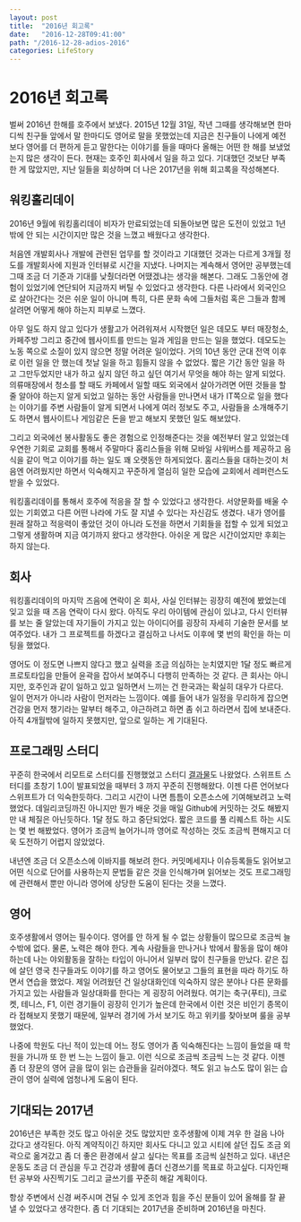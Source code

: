 ```yaml
---
layout: post
title:  "2016년 회고록"
date:   "2016-12-28T09:41:00"
path: "/2016-12-28-adios-2016"
categories: LifeStory
---
```


# 2016년 회고록

벌써 2016년 한해를 호주에서 보냈다. 
2015년 12월 31일, 작년 그때를 생각해보면 한마디씩 친구들 앞에서 말 한마디도 영어로 말을 못했었는데 지금은 친구들이 나에게 예전보다 영어를 더 편하게 듣고 말한다는 이야기를 들을 때마다 올해는 어떤 한 해를 보냈었는지 많은 생각이 든다.
현재는 호주인 회사에서 일을 하고 있다. 기대했던 것보단 부족한 게 많았지만, 지난 일들을 회상하며 더 나은 2017년을 위해 회고록을 작성해본다.


## 워킹홀리데이

2016년 9월에 워킹홀리데이 비자가 만료되었는데 되돌아보면 많은 도전이 있었고 1년밖에 안 되는 시간이지만 많은 것을 느꼈고 배웠다고 생각한다. 

처음엔 개발회사나 개발에 관련된 업무를 할 것이라고 기대했던 것과는 다르게 3개월 정도를 개발회사에 지원과 인터뷰로 시간을 지냈다. 나머지는 계속해서 영어만 공부했는데 그때 조금 더 기준과 기대를 낮췄더라면 어땠겠냐는 생각을 해본다. 그래도 그동안에 경험이 있었기에 연단되어 지금까지 버틸 수 있었다고 생각한다. 다른 나라에서 외국인으로 살아간다는 것은 쉬운 일이 아니며 특히, 다른 문화 속에 그들처럼 혹은 그들과 함께 살려면 어떻게 해야 하는지 피부로 느꼈다. 

아무 일도 하지 않고 있다가 생활고가 어려워져서 시작했던 일은 데모도 부터 매장청소, 카페주방 그리고 중간에 웹사이트를 만드는 일과 게임을 만드는 일을 했었다. 데모도는 노동 쪽으로 소질이 있지 않으면 정말 어려운 일이었다. 거의 10년 동안 군대 전역 이후로 이런 일을 안 했는데 첫날 일을 하고 힘들지 않을 수 없었다. 짧은 기간 동안 일을 하고 그만두었지만 내가 하고 싶지 않던 하고 싶던 여기서 무엇을 해야 하는 알게 되었다. 의류매장에서 청소를 할 때도 카페에서 일할 때도 외국에서 살아가려면 어떤 것들을 할 줄 알아야 하는지 알게 되었고 일하는 동안 사람들을 만나면서 내가 IT쪽으로 일을 했다는 이야기를 주변 사람들이 알게 되면서 나에게 여러 정보도 주고, 사람들을 소개해주기도 하면서 웹사이트나 게임같은 돈을 받고 해보지 못했던 일도 해보았다.

그리고 외국에선 봉사활동도 좋은 경험으로 인정해준다는 것을 예전부터 알고 있었는데 우연한 기회로 교회를 통해서 주말마다 홈리스들을 위해 모바일 샤워버스를 제공하고 음식을 같이 먹고 이야기를 하는 일도 꽤 오랫동안 하게되었다. 홈리스들을 대하는것이 처음엔 어려웠지만 하면서 익숙해지고 꾸준하게 열심히 일한 모습에 교회에서 레퍼런스도 받을 수 있었다.

워킹홀리데이를 통해서 호주에 적응을 잘 할 수 있었다고 생각한다. 서양문화를 배울 수 있는 기회였고 다른 어떤 나라에 가도 잘 지낼 수 있다는 자신감도 생겼다. 내가 영어를 원래 잘하고 적응력이 좋았던 것이 아니라 도전을 하면서 기회들을 접할 수 있게 되었고 그렇게 생활하며 지금 여기까지 왔다고 생각한다. 아쉬운 게 많은 시간이었지만 후회는 하지 않는다. 


## 회사

워킹홀리데이의 마지막 즈음에 연락이 온 회사, 사실 인터뷰는 굉장히 예전에 봤었는데 잊고 있을 때 즈음 연락이 다시 왔다. 아직도 우리 아이템에 관심이 있냐고, 다시 인터뷰를 보는 줄 알았는데 자기들이 가지고 있는 아이디어를 굉장히 자세히 기술한 문서를 보여주었다. 내가 그 프로젝트를 하겠다고 결심하고 나서도 이후에 몇 번의 확인을 하는 미팅을 했었다. 

영어도 이 정도면 나쁘지 않다고 했고 실력을 조금 의심하는 눈치였지만 1달 정도 빠르게 프로토타입을 만들어 윤곽을 잡아서 보여주니 다행히 만족하는 것 같다. 큰 회사는 아니지만, 호주인과 같이 일하고 있고 일하면서 느끼는 건 한국과는 확실히 대우가 다르다. 일이 먼저가 아니라 사람이 먼저라는 느낌이다. 예를 들어 내가 일정을 무리하게 잡으면 건강을 먼저 챙기라는 말부터 해주고, 야근하려고 하면 좀 쉬고 하라면서 집에 보내준다. 아직 4개월밖에 일하지 못했지만, 앞으로 일하는 게 기대된다.

## 프로그래밍 스터디

꾸준히 한국에서 리모트로 스터디를 진행했었고 스터디 [결과물](https://itunes.apple.com/app/id1123429371)도 나왔었다. 스위프트 스터디를 초창기 1.0이 발표되었을 때부터 3 까지 꾸준히 진행해왔다. 이젠 다른 언어보다 스위프트가 더 익숙한듯하다. 그리고 시간이 나면 틈틈이 오픈소스에 기여해보려고 노력했었다. 데일리코딩까진 아니지만 뭔가 배운 것을 매일 Github에 커밋하는 것도 해봤지만 내 체질은 아닌듯하다. 1달 정도 하고 중단되었다. 짧은 코드를 풀 리퀘스트 하는 시도는 몇 번 해봤었다. 영어가 조금씩 늘어가니까 영어로 작성하는 것도 조금씩 편해지고 더욱 도전하기 어렵지 않았었다. 

내년엔 조금 더 오픈소스에 이바지를 해보려 한다. 커밋메세지나 이슈등록들도 읽어보고 어떤 식으로 단어를 사용하는지 문법들 같은 것을 인식해가며 읽어보는 것도 프로그래밍에 관련해서 뿐만 아니라 영어에 상당한 도움이 된다는 것을 느꼈다.

## 영어

호주생활에서 영어는 필수이다. 영어를 안 하게 될 수 없는 상황들이 많으므로 조금씩 늘 수밖에 없다. 물론, 노력은 해야 한다. 계속 사람들을 만나거나 밖에서 활동을 많이 해야 하는데 나는 야외활동을 잘하는 타입이 아니어서 일부러 많이 친구들을 만났다. 같은 집에 살던 영국 친구들과도 이야기를 하고 영어도 물어보고 그들의 표현을 따라 하기도 하면서 연습을 했었다. 제일 어려웠던 건 일상대화인데 익숙하지 않은 분야나 다른 문화를 가지고 있는 사람들과 일상대화를 한다는 게 굉장히 어려웠다. 여기는 축구(푸티), 크로켓, 테니스, F1, 이런 경기들이 굉장히 인기가 높은데 한국에서 이런 것은 비인기 종목이라 접해보지 못했기 때문에, 일부러 경기에 가서 보기도 하고 위키를 찾아보며 룰을 공부했었다. 

나중에 학원도 다닌 적이 있는데 어느 정도 영어가 좀 익숙해진다는 느낌이 들었을 때 학원을 가니까 또 한 번 느는 느낌이 들고. 이런 식으로 조금씩 조금씩 느는 것 같다. 이젠 좀 더 장문의 영어 글을 많이 읽는 습관들을 길러야겠다. 책도 읽고 뉴스도 많이 읽는 습관이 영어 실력에 엄청나게 도움이 된다. 

## 기대되는 2017년

2016년은 부족한 것도 많고 아쉬운 것도 많았지만 호주생활에 이제 겨우 한 걸음 나아갔다고 생각된다. 아직 계약직이긴 하지만 회사도 다니고 있고 시티에 살던 집도 조금 외곽으로 옮겨갔고 좀 더 좋은 환경에서 살고 싶다는 목표를 조금씩 실천하고 있다. 내년은 운동도 조금 더 관심을 두고 건강과 생활에 좀더 신경쓰기를 목표로 하고싶다. 디자인패턴 공부와 사진찍기도 그리고 글쓰기를 꾸준히 해갈 계획이다. 

항상 주변에서 신경 써주시며 견딜 수 있게 조언과 힘을 주신 분들이 있어 올해를 잘 끝낼 수 있었다고 생각한다. 좀 더 기대되는 2017년을 준비하며 2016년을 마친다.